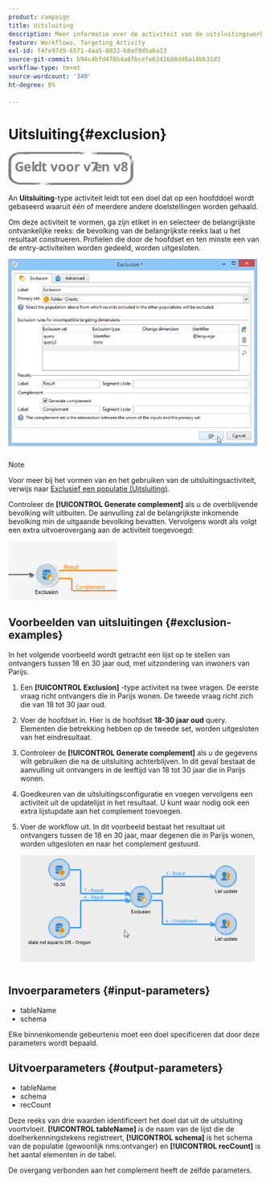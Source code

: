 ```yaml
---
product: campaign
title: Uitsluiting
description: Meer informatie over de activiteit van de uitsluitingsworkflow
feature: Workflows, Targeting Activity
exl-id: f4fe97d9-6571-4aa5-8022-b0af9d5a6a13
source-git-commit: b94c4bfd478b4a8fbcefe6341608dd6a14bb31d3
workflow-type: tm+mt
source-wordcount: '349'
ht-degree: 0%

---
```


# Uitsluiting{#exclusion}

![](../../assets/common.svg)

An **Uitsluiting**-type activiteit leidt tot een doel dat op een hoofddoel wordt gebaseerd waaruit één of meerdere andere doelstellingen worden gehaald.

Om deze activiteit te vormen, ga zijn etiket in en selecteer de belangrijkste ontvankelijke reeks: de bevolking van de belangrijkste reeks laat u het resultaat construeren. Profielen die door de hoofdset en ten minste een van de entry-activiteiten worden gedeeld, worden uitgesloten.

![](assets/s_user_segmentation_exclu.png)

>[!NOTE]
>
>Voor meer bij het vormen van en het gebruiken van de uitsluitingsactiviteit, verwijs naar [Exclusief een populatie (Uitsluiting)](targeting-data.md#excluding-a-population--exclusion-).

Controleer de **[!UICONTROL Generate complement]** als u de overblijvende bevolking wilt uitbuiten. De aanvulling zal de belangrijkste inkomende bevolking min de uitgaande bevolking bevatten. Vervolgens wordt als volgt een extra uitvoerovergang aan de activiteit toegevoegd:

![](assets/s_user_segmentation_exclu_compl.png)

## Voorbeelden van uitsluitingen {#exclusion-examples}

In het volgende voorbeeld wordt getracht een lijst op te stellen van ontvangers tussen 18 en 30 jaar oud, met uitzondering van inwoners van Parijs.

1. Een **[!UICONTROL Exclusion]** -type activiteit na twee vragen. De eerste vraag richt ontvangers die in Parijs wonen. De tweede vraag richt zich die van 18 tot 30 jaar oud.
1. Voer de hoofdset in. Hier is de hoofdset **18-30 jaar oud** query. Elementen die betrekking hebben op de tweede set, worden uitgesloten van het eindresultaat.
1. Controleer de **[!UICONTROL Generate complement]** als u de gegevens wilt gebruiken die na de uitsluiting achterblijven. In dit geval bestaat de aanvulling uit ontvangers in de leeftijd van 18 tot 30 jaar die in Parijs wonen.
1. Goedkeuren van de uitsluitingsconfiguratie en voegen vervolgens een activiteit uit de updatelijst in het resultaat. U kunt waar nodig ook een extra lijstupdate aan het complement toevoegen.
1. Voer de workflow uit. In dit voorbeeld bestaat het resultaat uit ontvangers tussen de 18 en 30 jaar, maar degenen die in Parijs wonen, worden uitgesloten en naar het complement gestuurd.

   ![](assets/exclusion_example.png)

## Invoerparameters {#input-parameters}

* tableName
* schema

Elke binnenkomende gebeurtenis moet een doel specificeren dat door deze parameters wordt bepaald.

## Uitvoerparameters {#output-parameters}

* tableName
* schema
* recCount

Deze reeks van drie waarden identificeert het doel dat uit de uitsluiting voortvloeit. **[!UICONTROL tableName]** is de naam van de lijst die de doelherkenningstekens registreert, **[!UICONTROL schema]** is het schema van de populatie (gewoonlijk nms:ontvanger) en **[!UICONTROL recCount]** is het aantal elementen in de tabel.

De overgang verbonden aan het complement heeft de zelfde parameters.
